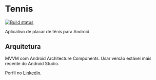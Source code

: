 # Tennis

[![Build status](https://build.appcenter.ms/v0.1/apps/9e1218d7-d593-4e96-84c0-8b633b636911/branches/master/badge)](https://appcenter.ms)

Aplicativo de placar de tênis para Android.

## Arquitetura
MVVM com Android Architecture Components. Usar versão estável mais recente do Android Studio.

Perfil no [LinkedIn](https://www.linkedin.com/in/vitor-sramos).
